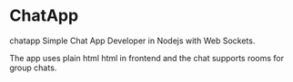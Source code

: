 # ChatApp
chatapp
Simple Chat App Developer in Nodejs with Web Sockets. 

The app uses plain html html in frontend and the chat supports rooms for group chats. 
